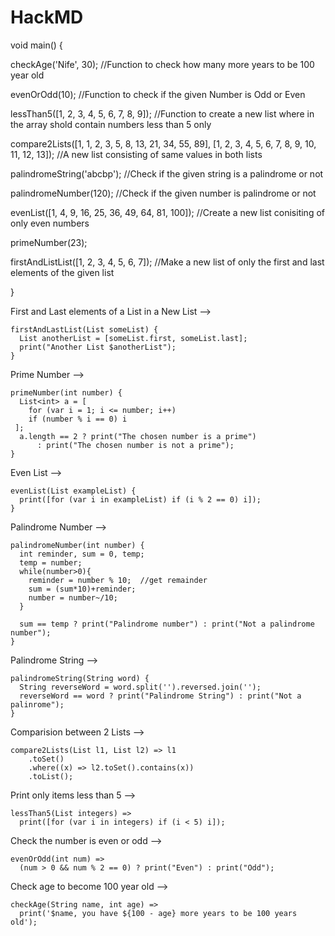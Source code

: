# HackMD

void main() {
	
  checkAge('Nife', 30); //Function to check how many more years to be 100 year old
  
  evenOrOdd(10); //Function to check if the given Number is Odd or Even
  
  lessThan5([1, 2, 3, 4, 5, 6, 7, 8, 9]); //Function to create a new list where in the array shold contain numbers less than 5 only
  
  compare2Lists([1, 1, 2, 3, 5, 8, 13, 21, 34, 55, 89], [1, 2, 3, 4, 5, 6, 7, 8, 9, 10, 11, 12, 13]); //A new list consisting of same values in both lists
  
  palindromeString('abcbp'); //Check if the given string is a palindrome or not
  
  palindromeNumber(120); //Check if the given number is palindrome or not
  
  evenList([1, 4, 9, 16, 25, 36, 49, 64, 81, 100]); //Create a new list conisiting of only even numbers
  
  primeNumber(23);
  
  firstAndListList([1, 2, 3, 4, 5, 6, 7]); //Make a new list of only the first and last elements of the given list
  
}

First and Last elements of a List in a New List -->
```
firstAndLastList(List someList) {
  List anotherList = [someList.first, someList.last];
  print("Another List $anotherList");
}
```

Prime Number -->
```
primeNumber(int number) {
  List<int> a = [
    for (var i = 1; i <= number; i++)
    if (number % i == 0) i
 ];
  a.length == 2 ? print("The chosen number is a prime")
      : print("The chosen number is not a prime");
}
```

Even List -->
```
evenList(List exampleList) {
  print([for (var i in exampleList) if (i % 2 == 0) i]);
}
```

Palindrome Number -->
```
palindromeNumber(int number) {
  int reminder, sum = 0, temp;
  temp = number;
  while(number>0){
    reminder = number % 10;  //get remainder
    sum = (sum*10)+reminder;
    number = number~/10;
  }

  sum == temp ? print("Palindrome number") : print("Not a palindrome number");
}
```
Palindrome String -->
```
palindromeString(String word) {
  String reverseWord = word.split('').reversed.join('');
  reverseWord == word ? print("Palindrome String") : print("Not a palinrome");
}
```
Comparision between 2 Lists -->
```
compare2Lists(List l1, List l2) => l1
    .toSet()
    .where((x) => l2.toSet().contains(x))
    .toList();
```

Print only items less than 5 -->
```
lessThan5(List integers) =>
  print([for (var i in integers) if (i < 5) i]);
```

Check the number is even or odd -->
```
evenOrOdd(int num) =>
  (num > 0 && num % 2 == 0) ? print("Even") : print("Odd");
```

Check age to become 100 year old -->
```
checkAge(String name, int age) => 
  print('$name, you have ${100 - age} more years to be 100 years old');
```
